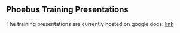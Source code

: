 ## Phoebus Training Presentations

The training presentations are currently hosted on google docs:
[link](https://drive.google.com/drive/folders/1v5n29qrW5QCQWDAcGX1fWpG7ZwXWhZ_l?usp=sharing)
